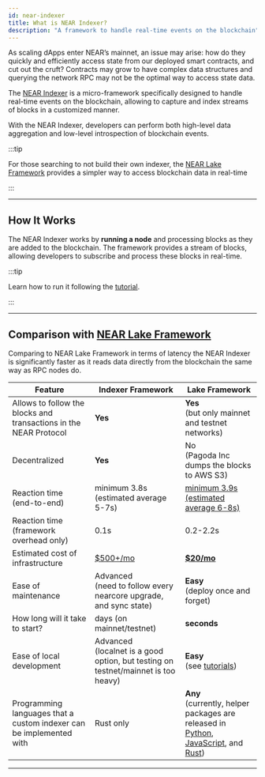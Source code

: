 ```yaml
---
id: near-indexer
title: What is NEAR Indexer?
description: "A framework to handle real-time events on the blockchain"
---
```


As scaling dApps enter NEAR’s mainnet, an issue may arise: how do they quickly and efficiently access state from our deployed smart contracts, and cut out the cruft? Contracts may grow to have complex data structures and querying the network RPC may not be the optimal way to access state data.

The [NEAR Indexer](https://github.com/near/nearcore/tree/master/chain/indexer) is a micro-framework specifically designed to handle real-time events on the blockchain, allowing to capture and index streams of blocks in a customized manner.

With the NEAR Indexer, developers can perform both high-level data aggregation and low-level introspection of blockchain events.

:::tip

For those searching to not build their own indexer, the [NEAR Lake Framework](./near-lake-framework.md) provides a simpler way to access blockchain data in real-time

:::

---

## How It Works

The NEAR Indexer works by **running a node** and processing blocks as they are added to the blockchain. The framework provides a stream of blocks, allowing developers to subscribe and process these blocks in real-time.

:::tip

Learn how to run it following the [tutorial](./tutorials/near-indexer.md).

:::

---

## Comparison with [NEAR Lake Framework](./near-lake-framework.md)

Comparing to NEAR Lake Framework in terms of latency the NEAR Indexer is significantly faster as it reads data directly from the blockchain the same way as RPC nodes do.

Feature | Indexer Framework | Lake Framework
------- | ----------------- | --------------
Allows to follow the blocks and transactions in the NEAR Protocol | **Yes** | **Yes**<br />(but only mainnet and testnet networks)
Decentralized | **Yes** | No<br />(Pagoda Inc dumps the blocks to AWS S3)
Reaction time (end-to-end) | minimum 3.8s (estimated average 5-7s) | [minimum 3.9s (estimated average 6-8s)](./near-lake-framework.md#latency)
Reaction time (framework overhead only) | 0.1s | 0.2-2.2s
Estimated cost of infrastructure | [$500+/mo](https://near-nodes.io/rpc/hardware-rpc) | [**$20/mo**](./near-lake-framework.md#cost)
Ease of maintenance | Advanced<br />(need to follow every nearcore upgrade, and sync state) | **Easy**<br />(deploy once and forget)
How long will it take to start? | days (on mainnet/testnet) | **seconds**
Ease of local development | Advanced<br />(localnet is a good option, but testing on testnet/mainnet is too heavy) | **Easy**<br />(see [tutorials](./tutorials/near-lake-state-changes-indexer.md))
Programming languages that a custom indexer can be implemented with | Rust only | **Any**<br />(currently, helper packages are released in [Python](http://pypi.org/project/near-lake-framework), [JavaScript](https://www.npmjs.com/package/near-lake-framework), and [Rust](https://crates.io/crates/near-lake-framework))

---